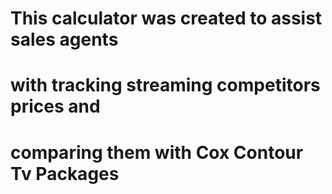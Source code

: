 # This calculator was created to assist sales agents
# with tracking streaming competitors prices and 
# comparing them with Cox Contour Tv Packages
